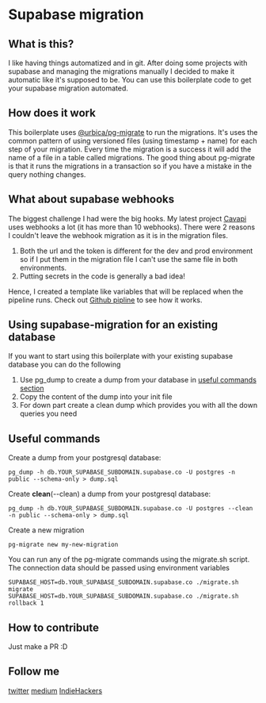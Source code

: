 # Supabase migration

## What is this?
I like having things automatized and in git. After doing some projects with supabase and managing the migrations manually
I decided to make it automatic like it's supposed to be.
You can use this boilerplate code to get your supabase migration automated.

## How does it work
This boilerplate uses [@urbica/pg-migrate](https://github.com/urbica/pg-migrate) to run the migrations. It's uses the common pattern 
of using versioned files (using timestamp + name) for each step of your migration. Every time the migration is a success
it will add the name of a file in a table called migrations. The good thing about pg-migrate is that it runs the migrations
in a transaction so if you have a mistake in the query nothing changes.

## What about supabase webhooks
The biggest challenge I had were the big hooks. My latest project [Cavapi](https://cavapi.com?cm=supabase-migration-github) uses 
webhooks a lot (it has more than 10 webhooks). There were 2 reasons I couldn't leave the webhook migration as it is in the migration files.
1. Both the url and the token is different for the dev and prod environment so if I put them in the migration file I can't use the same file in both environments.
2. Putting secrets in the code is generally a bad idea!

Hence, I created a template like variables that will be replaced when the pipeline runs. Check out [Github pipline](piplines/github.yml) to see how it works.

## Using supabase-migration for an existing database
If you want to start using this boilerplate with your existing supabase database you can do the following
1. Use pg_dump to create a dump from your database in [useful commands section](#useful-commands)
2. Copy the content of the dump into your init file
3. For down part create a clean dump which provides you with all the down queries you need


## <a name="useful-commands"></a>Useful commands
Create a dump from your postgresql database:
```shell
pg_dump -h db.YOUR_SUPABASE_SUBDOMAIN.supabase.co -U postgres -n public --schema-only > dump.sql
```

Create **clean**(--clean) a dump from your postgresql database:
```shell
pg_dump -h db.YOUR_SUPABASE_SUBDOMAIN.supabase.co -U postgres --clean -n public --schema-only > dump.sql
```

Create a new migration
```shell
pg-migrate new my-new-migration
```

You can run any of the pg-migrate commands using the migrate.sh script. The connection data should be passed using environment variables
```shell
SUPABASE_HOST=db.YOUR_SUPABASE_SUBDOMAIN.supabase.co ./migrate.sh migrate
SUPABASE_HOST=db.YOUR_SUPABASE_SUBDOMAIN.supabase.co ./migrate.sh rollback 1
```

## How to contribute
Just make a PR :D

## Follow me
[twitter](https://twitter.com/moein_tech)
[medium](https://medium.com/@moein.akbarof)
[IndieHackers](https://www.indiehackers.com/moein)